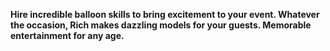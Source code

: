 **Hire incredible balloon skills to bring excitement to your event. Whatever the occasion,
Rich makes dazzling models for your guests. Memorable entertainment for any age.**